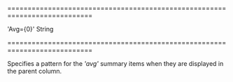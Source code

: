 ===========================================================================
<!--default-->'Avg={0}'<!--/default-->
<!--type-->String<!--/type-->
===========================================================================

<!--shortDescription-->
Specifies a pattern for the *'avg'* summary items when they are displayed in the parent column.
<!--/shortDescription-->

<!--fullDescription-->

<!--/fullDescription-->